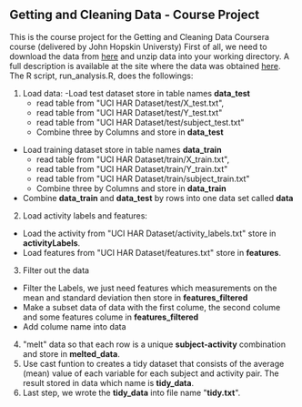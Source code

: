 ## Getting and Cleaning Data - Course Project
This is the course project for the Getting and Cleaning Data Coursera course (delivered by John Hopskin Universty)
First of all, we need to download the data from [here](https://d396qusza40orc.cloudfront.net/getdata%2Fprojectfiles%2FUCI%20HAR%20Dataset.zip) and unzip data into your working directory. A full description is available at the site where the data was obtained [here](http://archive.ics.uci.edu/ml/datasets/Human+Activity+Recognition+Using+Smartphones).
The R script, run_analysis.R, does the followings:
1. Load data:
-Load test dataset store in table names **data_test** 
    * read table from "UCI HAR Dataset/test/X_test.txt",  
    * read table from "UCI HAR Dataset/test/Y_test.txt"
    * read table from "UCI HAR Dataset/test/subject_test.txt"
    * Combine three by Columns and store in **data_test**
  - Load training dataset store in table names **data_train**
    * read table from "UCI HAR Dataset/train/X_train.txt",  
    * read table from "UCI HAR Dataset/train/Y_train.txt"
    * read table from "UCI HAR Dataset/train/subject_train.txt"
    * Combine three by Columns and store in **data_train**
  - Combine **data_train** and **data_test** by rows into one data set called **data**
2. Load activity labels and features:
  - Load the activity from "UCI HAR Dataset/activity_labels.txt" store in **activityLabels**.
  - Load features from "UCI HAR Dataset/features.txt" store in **features**. 
3. Filter out the data
  - Filter the Labels, we just need features which  measurements on the mean and standard deviation then store in **features_filtered**
  - Make a subset data of data with the first colume, the second colume and some features colume in **features_filtered**
  - Add colume name into data
4. "melt" data so that each row is a unique **subject-activity** combination and store in **melted_data**.
5. Use cast funtion to creates a tidy dataset that consists of the average (mean) value of each variable for each subject and activity pair. The result stored in data which name is **tidy_data**. 
6. Last step, we wrote the **tidy_data** into file name "**tidy.txt**".
